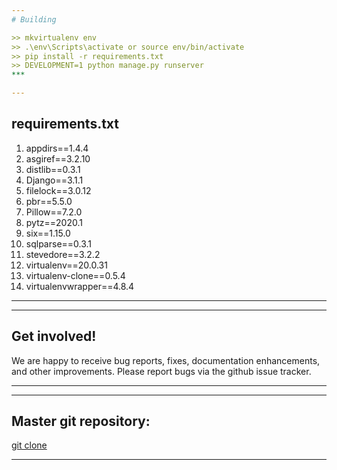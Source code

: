 ```yaml
---
# Building 

>> mkvirtualenv env
>> .\env\Scripts\activate or source env/bin/activate
>> pip install -r requirements.txt
>> DEVELOPMENT=1 python manage.py runserver
***

---
```

## requirements.txt

1. appdirs==1.4.4
2. asgiref==3.2.10
3. distlib==0.3.1
4. Django==3.1.1
5. filelock==3.0.12
6. pbr==5.5.0
7. Pillow==7.2.0
8. pytz==2020.1
9. six==1.15.0
10. sqlparse==0.3.1
11. stevedore==3.2.2
12. virtualenv==20.0.31
13. virtualenv-clone==0.5.4
14. virtualenvwrapper==4.8.4
***

---
## Get involved!

We are happy to receive bug reports, fixes, documentation enhancements, and other improvements.
Please report bugs via the github issue tracker.
***

---
## Master git repository:

[git clone](https://github.com/Poovizhirajan/fullthrottlelabs-hr.git)
***
